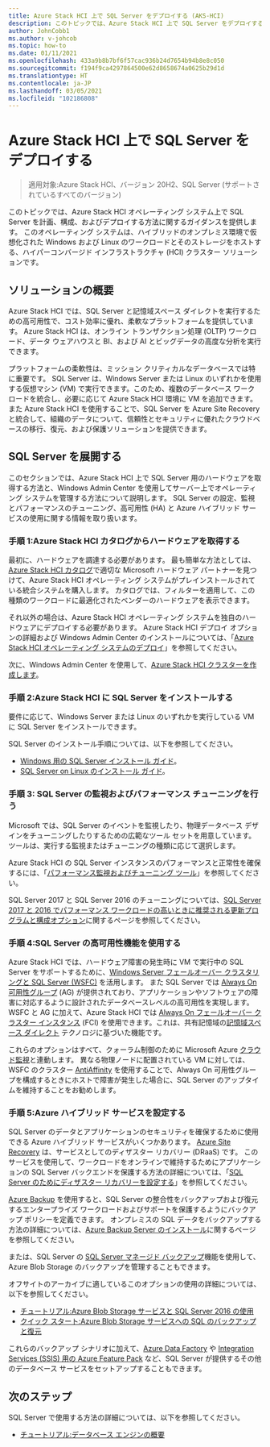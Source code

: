 ```yaml
---
title: Azure Stack HCI 上で SQL Server をデプロイする (AKS-HCI)
description: このトピックでは、Azure Stack HCI 上で SQL Server をデプロイする方法のガイダンスを提供します。
author: JohnCobb1
ms.author: v-johcob
ms.topic: how-to
ms.date: 01/11/2021
ms.openlocfilehash: 433a9b8b7bf6f57cac936b24d7654b94b8e8c050
ms.sourcegitcommit: f194f9ca4297864500e62d8658674a0625b29d1d
ms.translationtype: HT
ms.contentlocale: ja-JP
ms.lasthandoff: 03/05/2021
ms.locfileid: "102186808"
---
```

# <a name="deploy-sql-server-on-azure-stack-hci"></a>Azure Stack HCI 上で SQL Server をデプロイする

>適用対象:Azure Stack HCI、バージョン 20H2、SQL Server (サポートされているすべてのバージョン)

このトピックでは、Azure Stack HCI オペレーティング システム上で SQL Server を計画、構成、およびデプロイする方法に関するガイダンスを提供します。 このオペレーティング システムは、ハイブリッドのオンプレミス環境で仮想化された Windows および Linux のワークロードとそのストレージをホストする、ハイパーコンバージド インフラストラクチャ (HCI) クラスター ソリューションです。

## <a name="solution-overview"></a>ソリューションの概要
Azure Stack HCI では、SQL Server と記憶域スペース ダイレクトを実行するための高可用性で、コスト効率に優れ、柔軟なプラットフォームを提供しています。 Azure Stack HCI は、オンライン トランザクション処理 (OLTP) ワークロード、データ ウェアハウスと BI、および AI とビッグデータの高度な分析を実行できます。

プラットフォームの柔軟性は、ミッション クリティカルなデータベースでは特に重要です。 SQL Server は、Windows Server または Linux のいずれかを使用する仮想マシン (VM) で実行できます。このため、複数のデータベース ワークロードを統合し、必要に応じて Azure Stack HCI 環境に VM を追加できます。 また Azure Stack HCI を使用することで、SQL Server を Azure Site Recovery と統合して、組織のデータについて、信頼性とセキュリティに優れたクラウドベースの移行、復元、および保護ソリューションを提供できます。

## <a name="deploy-sql-server"></a>SQL Server を展開する
このセクションでは、Azure Stack HCI 上で SQL Server 用のハードウェアを取得する方法と、Windows Admin Center を使用してサーバー上でオペレーティング システムを管理する方法について説明します。 SQL Server の設定、監視とパフォーマンスのチューニング、高可用性 (HA) と Azure ハイブリッド サービスの使用に関する情報を取り扱います。

### <a name="step-1-acquire-hardware-from-the-azure-stack-hci-catalog"></a>手順 1:Azure Stack HCI カタログからハードウェアを取得する
最初に、ハードウェアを調達する必要があります。 最も簡単な方法としては、[Azure Stack HCI カタログ](https://hcicatalog.azurewebsites.net)で適切な Microsoft ハードウェア パートナーを見つけて、Azure Stack HCI オペレーティング システムがプレインストールされている統合システムを購入します。 カタログでは、フィルターを適用して、この種類のワークロードに最適化されたベンダーのハードウェアを表示できます。

それ以外の場合は、Azure Stack HCI オペレーティング システムを独自のハードウェアにデプロイする必要があります。 Azure Stack HCI デプロイ オプションの詳細および Windows Admin Center のインストールについては、「[Azure Stack HCI オペレーティング システムのデプロイ](./operating-system.md)」を参照してください。

次に、Windows Admin Center を使用して、[Azure Stack HCI クラスターを作成します](./create-cluster.md)。

### <a name="step-2-install-sql-server-on-azure-stack-hci"></a>手順 2:Azure Stack HCI に SQL Server をインストールする
要件に応じて、Windows Server または Linux のいずれかを実行している VM に SQL Server をインストールできます。

SQL Server のインストール手順については、以下を参照してください。
- [Windows 用の SQL Server インストール ガイド](/sql/database-engine/install-windows/install-sql-server?preserve-view=true&view=sql-server-ver15)。
- [SQL Server on Linux のインストール ガイド](/sql/linux/sql-server-linux-setup?preserve-view=true&view=sql-server-ver15)。

### <a name="step-3-monitor-and-performance-tune-sql-server"></a>手順 3: SQL Server の監視およびパフォーマンス チューニングを行う
Microsoft では、SQL Server のイベントを監視したり、物理データベース デザインをチューニングしたりするための広範なツール セットを用意しています。 ツールは、実行する監視またはチューニングの種類に応じて選択します。

Azure Stack HCI の SQL Server インスタンスのパフォーマンスと正常性を確保するには、「[パフォーマンス監視およびチューニング ツール](/sql/relational-databases/performance/performance-monitoring-and-tuning-tools?preserve-view=true&view=sql-server-ver15)」を参照してください。

SQL Server 2017 と SQL Server 2016 のチューニングについては、[SQL Server 2017 と 2016 でパフォーマンス ワークロードの高いときに推奨される更新プログラムと構成オプション](https://support.microsoft.com/help/4465518/recommended-updates-and-configurations-for-sql-server)に関するページを参照してください。

### <a name="step-4-use-sql-server-high-availability-features"></a>手順 4:SQL Server の高可用性機能を使用する
Azure Stack HCI では、ハードウェア障害の発生時に VM で実行中の SQL Server をサポートするために、[Windows Server フェールオーバー クラスタリングと SQL Server (WSFC)](/sql/sql-server/failover-clusters/windows/windows-server-failover-clustering-wsfc-with-sql-server) を活用します。 また SQL Server では [Always On 可用性グループ](/sql/database-engine/availability-groups/windows/always-on-availability-groups-sql-server) (AG) が提供されており、アプリケーションやソフトウェアの障害に対応するように設計されたデータベースレベルの高可用性を実現します。 WSFC と AG に加えて、Azure Stack HCI では [Always On フェールオーバー クラスター インスタンス](/sql/sql-server/failover-clusters/windows/always-on-failover-cluster-instances-sql-server) (FCI) を使用できます。これは、共有記憶域の[記憶域スペース ダイレクト](/windows-server/storage/storage-spaces/storage-spaces-direct-overview) テクノロジに基づいた機能です。

これらのオプションはすべて、クォーラム制御のために Microsoft Azure [クラウド監視](/windows-server/failover-clustering/deploy-cloud-witness)と連動します。 異なる物理ノードに配置されている VM に対しては、WSFC のクラスター [AntiAffinity](/windows-server/failover-clustering/cluster-affinity) を使用することで、Always On 可用性グループを構成するときにホストで障害が発生した場合に、SQL Server のアップタイムを維持することをお勧めします。

### <a name="step-5-set-up-azure-hybrid-services"></a>手順 5:Azure ハイブリッド サービスを設定する
SQL Server のデータとアプリケーションのセキュリティを確保するために使用できる Azure ハイブリッド サービスがいくつかあります。 [Azure Site Recovery](https://azure.microsoft.com/services/site-recovery/) は、サービスとしてのディザスター リカバリー (DRaaS) です。 このサービスを使用して、ワークロードをオンラインで維持するためにアプリケーションの SQL Server バックエンドを保護する方法の詳細については、「[SQL Server のためにディザスター リカバリーを設定する](/azure/site-recovery/site-recovery-sql)」を参照してください。

[Azure Backup](https://azure.microsoft.com/services/backup/) を使用すると、SQL Server の整合性をバックアップおよび復元するエンタープライズ ワークロードおよびサポートを保護するようにバックアップ ポリシーを定義できます。 オンプレミスの SQL データをバックアップする方法の詳細については、[Azure Backup Server のインストール](/azure/backup/backup-azure-microsoft-azure-backup)に関するページを参照してください。

または、SQL Server の [SQL Server マネージド バックアップ](/sql/relational-databases/backup-restore/sql-server-managed-backup-to-microsoft-azure?preserve-view=true&view=sql-server-ver15)機能を使用して、Azure Blob Storage のバックアップを管理することもできます。

オフサイトのアーカイブに適しているこのオプションの使用の詳細については、以下を参照してください。 

- [チュートリアル:Azure Blob Storage サービスと SQL Server 2016 の使用](/sql/relational-databases/tutorial-use-azure-blob-storage-service-with-sql-server-2016?preserve-view=true&view=sql-server-ver15)
- [クイック スタート:Azure Blob Storage サービスへの SQL のバックアップと復元](/sql/relational-databases/tutorial-sql-server-backup-and-restore-to-azure-blob-storage-service?preserve-view=true&tabs=SSMS&view=sql-server-ver15)

これらのバックアップ シナリオに加えて、[Azure Data Factory](/azure/machine-learning/team-data-science-process/move-sql-azure-adf) や [Integration Services (SSIS) 用の Azure Feature Pack](/sql/integration-services/azure-feature-pack-for-integration-services-ssis?preserve-view=true&view=sql-server-ver15) など、SQL Server が提供するその他のデータベース サービスをセットアップすることもできます。

## <a name="next-steps"></a>次のステップ
SQL Server で使用する方法の詳細については、以下を参照してください。
- [チュートリアル:データベース エンジンの概要](/sql/relational-databases/tutorial-getting-started-with-the-database-engine?preserve-view=true&view=sql-server-ver15)